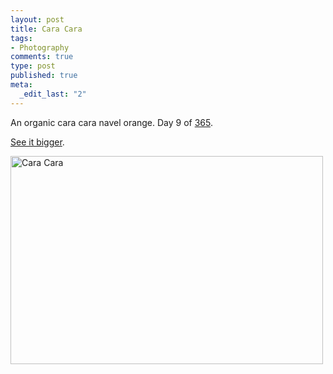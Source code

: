 ```yaml
--- 
layout: post
title: Cara Cara
tags: 
- Photography
comments: true
type: post
published: true
meta: 
  _edit_last: "2"
---
```

An organic cara cara navel orange. Day 9 of <a href="http://www.flickr.com/photos/aaronbrethorst/sets/72157612028658986/">365</a>.

<a href="http://bighugelabs.com/flickr/onblack.php?id=3183994530&bg=white&size=large&posted=1">See it bigger</a>.

<a href="http://www.flickr.com/photos/aaronbrethorst/3183994530/" title="Cara Cara by aaronbrethorst, on Flickr"><img src="http://farm4.static.flickr.com/3268/3183994530_062c973749.jpg" width="500" height="333" alt="Cara Cara" /></a>
